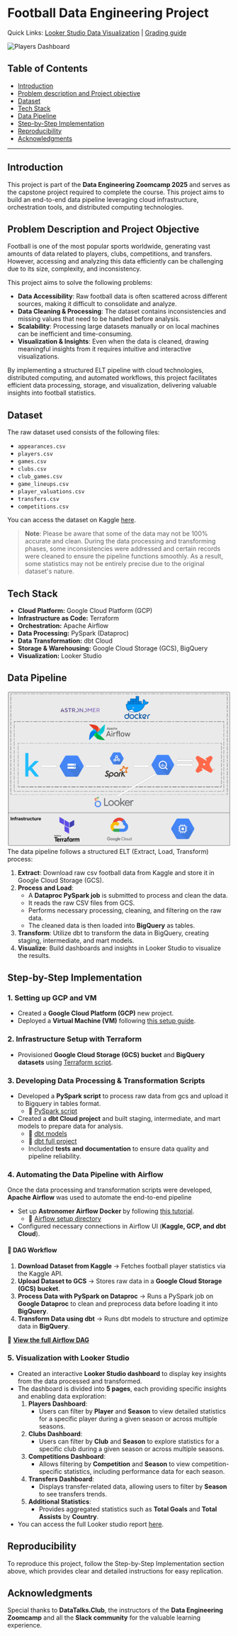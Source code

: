 # Football Data Engineering Project

Quick Links: [Looker Studio Data Visualization](https://lookerstudio.google.com/reporting/467df289-21d8-4cfd-8f27-a890f698a903) | [Grading guide](https://github.com/AbdelaliEch/Football-Data-Project/blob/main/grading_guide.md)

![Players Dashboard](https://github.com/AbdelaliEch/Football-Data-Project/blob/main/images/Players%20Dashboard.jpg)

## Table of Contents
- [Introduction](#introduction)
- [Problem description and Project objective](#problem-description-and-project-objective)
- [Dataset](#dataset)
- [Tech Stack](#tech-stack)
- [Data Pipeline](#data-pipeline)
- [Step-by-Step Implementation](#step-by-step-implementation)
- [Reproducibility](#reproducibility)
- [Acknowledgments](#acknowledgments)

---

## Introduction
This project is part of the **Data Engineering Zoomcamp 2025** and serves as the capstone project required to complete the course. This project aims to build an end-to-end data pipeline leveraging cloud infrastructure, orchestration tools, and distributed computing technologies.

## Problem Description and Project Objective
Football is one of the most popular sports worldwide, generating vast amounts of data related to players, clubs, competitions, and transfers. However, accessing and analyzing this data efficiently can be challenging due to its size, complexity, and inconsistency.  

This project aims to solve the following problems:  
- **Data Accessibility**: Raw football data is often scattered across different sources, making it difficult to consolidate and analyze.  
- **Data Cleaning & Processing**: The dataset contains inconsistencies and missing values that need to be handled before analysis.  
- **Scalability**: Processing large datasets manually or on local machines can be inefficient and time-consuming.  
- **Visualization & Insights**: Even when the data is cleaned, drawing meaningful insights from it requires intuitive and interactive visualizations.  

By implementing a structured ELT pipeline with cloud technologies, distributed computing, and automated workflows, this project facilitates efficient data processing, storage, and visualization, delivering valuable insights into football statistics.  

## Dataset
The raw dataset used consists of the following files:
- `appearances.csv`
- `players.csv`
- `games.csv`
- `clubs.csv`
- `club_games.csv`
- `game_lineups.csv`
- `player_valuations.csv`
- `transfers.csv`
- `competitions.csv`  

You can access the dataset on Kaggle [here](https://www.kaggle.com/datasets/davidcariboo/player-scores).  
> **Note**: Please be aware that some of the data may not be 100% accurate and clean. During the data processing and transforming phases, some inconsistencies were addressed and certain records were cleaned to ensure the pipeline functions smoothly. As a result, some statistics may not be entirely precise due to the original dataset's nature.

## Tech Stack  
- **Cloud Platform:** Google Cloud Platform (GCP)  
- **Infrastructure as Code:** Terraform  
- **Orchestration:** Apache Airflow  
- **Data Processing:** PySpark (Dataproc)  
- **Data Transformation:** dbt Cloud  
- **Storage & Warehousing:** Google Cloud Storage (GCS), BigQuery  
- **Visualization:** Looker Studio 

## Data Pipeline
![Pipeline Diagram](https://github.com/AbdelaliEch/Football-Data-Project/blob/main/images/Pipeline%20diagram.png)
The data pipeline follows a structured ELT (Extract, Load, Transform) process:
1. **Extract**: Download raw csv football data from Kaggle and store it in Google Cloud Storage (GCS).
2. **Process and Load**:  
   - A **Dataproc PySpark job** is submitted to process and clean the data.  
   - It reads the raw CSV files from GCS.  
   - Performs necessary processing, cleaning, and filtering on the raw data.  
   - The cleaned data is then loaded into **BigQuery** as tables.
3. **Transform**: Utilize dbt to transform the data in BigQuery, creating staging, intermediate, and mart models.
4. **Visualize**: Build dashboards and insights in Looker Studio to visualize the results.

## Step-by-Step Implementation
### 1. Setting up GCP and VM
- Created a **Google Cloud Platform (GCP)** new project.
- Deployed a **Virtual Machine (VM)** following [this setup guide](https://youtu.be/ae-CV2KfoN0?si=jq2KO6LgsO2F_D_v).  

### 2. Infrastructure Setup with Terraform
- Provisioned **Google Cloud Storage (GCS) bucket** and **BigQuery datasets** using [Terraform script](https://github.com/AbdelaliEch/Football-Data-Project/blob/main/terraform/main.tf).

### 3. Developing Data Processing & Transformation Scripts  
- Developed a **PySpark script** to process raw data from gcs and upload it to Bigquery in tables format.  
  - 📜 [PySpark script](https://github.com/AbdelaliEch/Football-Data-Project/blob/main/dataproc_script.py)  
- Created a **dbt Cloud project** and built staging, intermediate, and mart models to prepare data for analysis.  
  - 📂 [dbt models](https://github.com/AbdelaliEch/Football-Data-Project/tree/main/dbt_project/models) 
  - 📂 [dbt full project](https://github.com/AbdelaliEch/Football-Data-Project/tree/main/dbt_project) 
  - Included **tests and documentation** to ensure data quality and pipeline reliability.

### 4. Automating the Data Pipeline with Airflow  
Once the data processing and transformation scripts were developed, **Apache Airflow** was used to automate the end-to-end pipeline
- Set up **Astronomer Airflow Docker** by following [this tutorial](https://academy.astronomer.io/path/airflow-101/local-development-environment).
   - 📂 [Airflow setup directory](https://github.com/AbdelaliEch/Football-Data-Project/tree/main/airflow_astro_docker)     
- Configured necessary connections in Airflow UI (**Kaggle, GCP, and dbt Cloud**).   
#### 🔹 DAG Workflow  
1. **Download Dataset from Kaggle** → Fetches football player statistics via the Kaggle API.  
2. **Upload Dataset to GCS** → Stores raw data in a **Google Cloud Storage (GCS) bucket**.  
3. **Process Data with PySpark on Dataproc** → Runs a PySpark job on **Google Dataproc** to clean and preprocess data before loading it into **BigQuery**.  
4. **Transform Data using dbt** → Runs dbt models to structure and optimize data in **BigQuery**.  

🔗 **[View the full Airflow DAG](https://github.com/AbdelaliEch/Football-Data-Project/blob/main/airflow/dags/project_dag.py)**  

### 5. Visualization with Looker Studio
- Created an interactive **Looker Studio dashboard** to display key insights from the data processed and transformed.
- The dashboard is divided into **5 pages**, each providing specific insights and enabling data exploration:
  1. **Players Dashboard**:
     - Users can filter by **Player** and **Season** to view detailed statistics for a specific player during a given season or across multiple seasons.
  2. **Clubs Dashboard**:
     - Users can filter by **Club** and **Season** to explore statistics for a specific club during a given season or across multiple seasons.
  3. **Competitions Dashboard**:
     - Allows filtering by **Competition** and **Season** to view competition-specific statistics, including performance data for each season.
  4. **Transfers Dashboard**:
     - Displays transfer-related data, allowing users to filter by **Season** to see transfers trends.
  5. **Additional Statistics**:
     - Provides aggregated statistics such as **Total Goals** and **Total Assists** by **Country**. 
- You can access the full Looker studio report [here](https://lookerstudio.google.com/reporting/467df289-21d8-4cfd-8f27-a890f698a903).

## Reproducibility
To reproduce this project, follow the Step-by-Step Implementation section above, which provides clear and detailed instructions for easy replication.

## Acknowledgments
Special thanks to **DataTalks.Club**, the instructors of the **Data Engineering Zoomcamp** and all the **Slack community** for the valuable learning experience.
